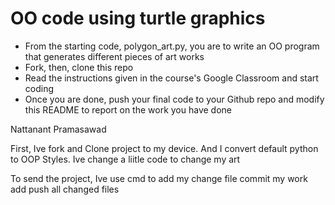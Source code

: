 # OO code using turtle graphics
- From the starting code, polygon_art.py, you are to write an OO program that generates different pieces of art works
- Fork, then, clone this repo
- Read the instructions given in the course's Google Classroom and start coding
- Once you are done, push your final code to your Github repo and modify this README to report on the work you have done




Nattanant Pramasawad 

First, Ive fork and Clone project to my device.
And I convert default python to OOP Styles.
Ive change a liitle code to change my art

To send the project,
Ive use cmd to add my change file
commit my work
add push all changed files












































